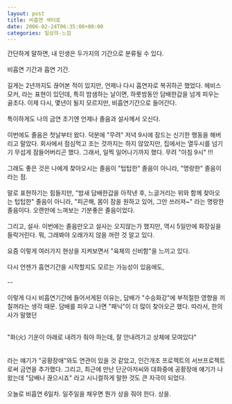 ```yaml
---
layout: post
title: 비흡연 섹터로
date: 2006-02-24T06:35:08+00:00
categories: 일상의-느낌
---
```

간단하게 말하면, 내 인생은 두가지의 기간으로 분류될 수 있다. <br /><br />비흡연 기간과 흡연 기간.<br /><br />길게는 2년까지도 끊어본 적이 있지만, 언제나 다시 흡연자로 복귀하곤 했었다.  헤비스모커, 라는 표현이 있던데, 특히 밤샘하는 날이면, 하룻밤동안 담배한갑을 넘게 피우는 골초다. 이제 다시, 몇년이 될지 모르지만, 비흡연기간으로 들어간다. <br /><br />특이하게도 나의 금연 초기엔 언제나 졸음과 설사께서 오신다.<br /><br />이번에도 졸음은 첫날부터 왔다. 덕분에 "무려" 저녁 9시에 잠드는 신기한 행동을 해버리고 말았다. 회사에서 점심먹고 조는 것까지는 하지 않았지만, 집에서는 열두시를 넘기기 무섭게 잠들어버리곤 했다. 그래서, 일찍 일어나기까지 했다.  무려 "아침 9시" !!!<br /><br />그래도 좋은 것은 나에게 찾아오시는 졸음이 "텁텁한" 졸음이 아니라, "명랑한" 졸음이라는 점. <br /><br />말로 표현하기는 힘들지만, "밤새 담배한갑을 아작낸 후, 느글거리는 위와 함께 찾아오는 텁텁한" 졸음이 아니라, "피곤해, 몸이 잠을 원하고 있어, 그만 쓰러져~" 라는 명랑한 졸음이다.  오랜만에 느껴보는 기분좋은 졸음이었다.<br /><br />그리고, 설사. 이번에는 졸음만오고 설사는 오지않는가 했지만, 역시 5일만에 화장실을 들락거린다. 뭐, 그래봐야 오래가지 않을 꺼란 것 알고 있다. <br /><br />요즘 이렇게 여러가지 현상을 지켜보면서 "육체의 신비함"을 느끼고 있다. <br /><br />다시 언젠가 흡연기간을 시작할지도 모르는 가능성이 있음에도,<br /><br />--<br /><br />이렇게 다시 비흡연기간에 들어서게된 이유는, 담배가 "수승화강"에 부적절한 영향을 끼칠꺼라는 생각 때문. 담배를 피우고 나면 "패닉"이 더 많이 찾아오곤 했다. 따라서, 한의사가 말했던 <br /><br /><div class=box>"화(火) 기운이 아래로 내려가 줘야 하는데, 잘 안내려가고 상체에 모여있다"</div><br /><br />라는 얘기가 "공황장애"와도 연관이 있을 것 같았고, 인간개조 프로젝트의 서브프로젝트로써 금연을 추가했다. 그리고, 최근에 만난 단군아저씨와 대화중에 공황장애 얘기가 나왔는데 "담배나 끊으시죠" 라고 시니컬하게 말한 것도 큰 자극이 되었다.<br /><br />오늘로 비흡연 6일차. 일주일을 채우면 뭔가 상을 줘야 한다. 상을.
